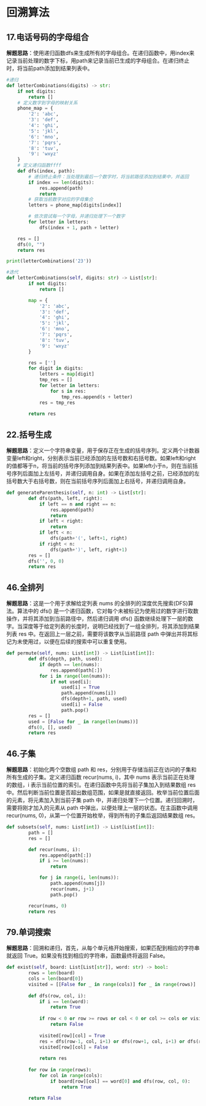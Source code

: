# 回溯算法
## 17.电话号码的字母组合
**解题思路**：使用递归函数dfs来生成所有的字母组合。在递归函数中，用index来记录当前处理的数字下标，用path来记录当前已生成的字母组合。在递归终止时，将当前path添加到结果列表中。
```Python
#递归
def letterCombinations(digits) -> str:
    if not digits:
        return []
    # 定义数字到字母的映射关系
    phone_map = {
        '2': 'abc',
        '3': 'def',
        '4': 'ghi',
        '5': 'jkl',
        '6': 'mno',
        '7': 'pqrs',
        '8': 'tuv',
        '9': 'wxyz'
    }
    # 定义递归函数ffff
    def dfs(index, path):
        # 递归终止条件：当处理到最后一个数字时，将当前路径添加到结果中，并返回
        if index == len(digits):
            res.append(path)
            return
        # 获取当前数字对应的字母集合
        letters = phone_map[digits[index]]

        # 依次尝试每一个字母，并递归处理下一个数字
        for letter in letters:
            dfs(index + 1, path + letter)

    res = []
    dfs(0, "")
    return res

print(letterCombinations('23'))

#迭代
def letterCombinations(self, digits: str) -> List[str]:
        if not digits:
            return []

        map = {
            '2': 'abc',
            '3': 'def',
            '4': 'ghi',
            '5': 'jkl',
            '6': 'mno',
            '7': 'pqrs',
            '8': 'tuv',
            '9': 'wxyz'
        }

        res = ['']
        for digit in digits:
            letters = map[digit]
            tmp_res = []
            for letter in letters:
                for s in res:
                    tmp_res.append(s + letter)
            res = tmp_res
        
        return res
```

## 22.括号生成
**解题思路**：定义一个字符串变量，用于保存正在生成的括号序列。定义两个计数器变量left和right，分别表示当前已经添加的左括号数和右括号数。如果left和right的值都等于n，将当前的括号序列添加到结果列表中。如果left小于n，则在当前括号序列后面加上左括号，并递归调用自身。如果在添加左括号之前，已经添加的左括号数大于右括号数，则在当前括号序列后面加上右括号，并递归调用自身。
```Python
def generateParenthesis(self, n: int) -> List[str]:
        def dfs(path, left, right):
            if left == n and right == n:
                res.append(path)
                return
            if left < right:
                return 
            if left < n:
                dfs(path+'(', left+1, right)
            if right < n:
                dfs(path+')', left, right+1)
        res = []
        dfs('', 0, 0)
        return res
```

## 46.全排列
**解题思路**：这是一个用于求解给定列表 nums 的全排列的深度优先搜索(DFS)算法。算法中的 dfs() 是一个递归函数，它对每个未被标记为使用过的数字进行取数操作，并将其添加到当前路径中，然后递归调用 dfs() 函数继续处理下一层的数字。当深度等于给定列表的长度时，说明已经找到了一组全排列，将其添加到结果列表 res 中。在返回上一层之前，需要将该数字从当前路径 path 中弹出并将其标记为未使用过，以便在后续的搜索中可以重复使用。
```Python
def permute(self, nums: List[int]) -> List[List[int]]:
        def dfs(depth, path, used):
            if depth == len(nums):
                res.append(path[:])
            for i in range(len(nums)):
                if not used[i]:
                    used[i] = True
                    path.append(nums[i])
                    dfs(depth+1, path, used)
                    used[i] = False
                    path.pop()
        res = []
        used = [False for _ in range(len(nums))]
        dfs(0, [], used)
        return res
```

## 46.子集
**解题思路**：初始化两个空数组 path 和 res，分别用于存储当前正在访问的子集和所有生成的子集。定义递归函数 recur(nums, i)，其中 nums 表示当前正在处理的数组，i 表示当前位置的索引。在递归函数中先将当前子集加入到结果数组 res 中。然后判断当前位置是否超出数组范围，如果是就直接返回。枚举当前位置后面的元素，将元素加入到当前子集 path 中，并递归处理下一个位置。递归回溯时，需要将刚才加入的元素从 path 中弹出，以便处理上一层的状态。在主函数中调用 recur(nums, 0)，从第一个位置开始枚举，得到所有的子集后返回结果数组 res。
```Python
def subsets(self, nums: List[int]) -> List[List[int]]:
        path = []
        res = []

        def recur(nums, i):
            res.append(path[:])
            if i >= len(nums):
                return

            for j in range(i, len(nums)):
                path.append(nums[j])
                recur(nums, j+1)
                path.pop()

        recur(nums, 0)
        return res
```

## 79.单词搜索
**解题思路**：回溯和递归，首先，从每个单元格开始搜索，如果匹配到相应的字符串就返回 True。如果没有找到相应的字符串，函数最终将返回 False。
```Python
def exist(self, board: List[List[str]], word: str) -> bool:
        rows = len(board)
        cols = len(board[0])
        visited = [[False for _ in range(cols)] for _ in range(rows)]
        
        def dfs(row, col, i):
            if i == len(word):
                return True
            
            if row < 0 or row >= rows or col < 0 or col >= cols or visited[row][col] or board[row][col] != word[i]:
                return False
            
            visited[row][col] = True
            res = dfs(row-1, col, i+1) or dfs(row+1, col, i+1) or dfs(row, col-1, i+1) or dfs(row, col+1, i+1)
            visited[row][col] = False
            
            return res
        
        for row in range(rows):
            for col in range(cols):
                if board[row][col] == word[0] and dfs(row, col, 0):
                    return True
                
        return False
```
